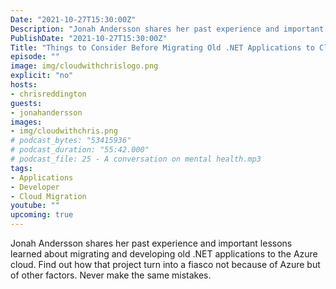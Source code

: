 ```yaml
---
Date: "2021-10-27T15:30:00Z"
Description: "Jonah Andersson shares her past experience and important lessons learned about migrating and developing old .NET applications to the Azure cloud. Find out how that project turn into a fiasco not because of Azure but of other factors. Never make the same mistakes."
PublishDate: "2021-10-27T15:30:00Z"
Title: "Things to Consider Before Migrating Old .NET Applications to Cloud"
episode: ""
image: img/cloudwithchrislogo.png
explicit: "no"
hosts:
- chrisreddington
guests:
- jonahandersson
images:
- img/cloudwithchris.png
# podcast_bytes: "53415936"
# podcast_duration: "55:42.000"
# podcast_file: 25 - A conversation on mental health.mp3
tags:
- Applications
- Developer
- Cloud Migration
youtube: ""
upcoming: true
---
```

Jonah Andersson shares her past experience and important lessons learned about migrating and developing old .NET applications to the Azure cloud. Find out how that project turn into a fiasco not because of Azure but of other factors. Never make the same mistakes.
